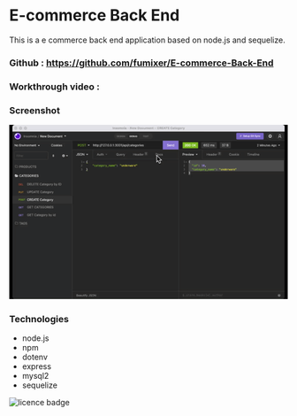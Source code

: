 # E-commerce Back End
This is a e commerce back end application based on node.js and sequelize.

### Github : https://github.com/fumixer/E-commerce-Back-End

### Workthrough video : 

### Screenshot
![post_put_delete](./asset/POST_PUT_DELETE.gif)

### Technologies
* node.js
* npm
* dotenv
* express
* mysql2
* sequelize

![licence badge](https://img.shields.io/badge/license-MIT-orange.png)